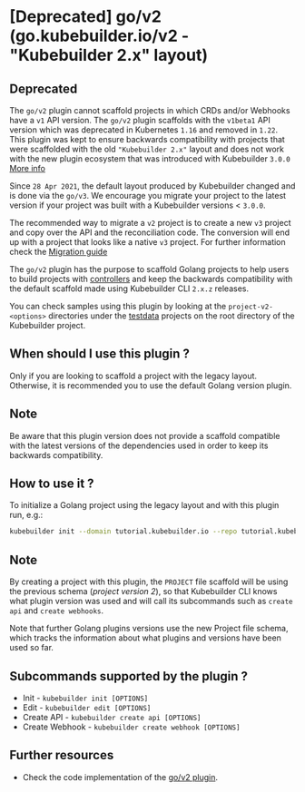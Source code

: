 # [Deprecated] go/v2 (go.kubebuilder.io/v2 - "Kubebuilder 2.x" layout)

<aside class="note warning">
<h1>Deprecated</h1>

The `go/v2` plugin cannot scaffold projects in which CRDs and/or Webhooks have a `v1` API version.
The `go/v2` plugin scaffolds with the `v1beta1` API version which was deprecated in Kubernetes `1.16` and removed in `1.22`.
This plugin was kept to ensure backwards compatibility with projects that were scaffolded with the old `"Kubebuilder 2.x"` layout and does not work with the new plugin ecosystem that was introduced with Kubebuilder `3.0.0` [More info](plugins.md)

Since `28 Apr 2021`, the default layout produced by Kubebuilder changed and is done via the `go/v3`.
We encourage you migrate your project to the latest version if your project was built with a Kubebuilder
versions < `3.0.0`.

The recommended way to migrate a `v2` project is to create a new `v3` project and copy over the API
and the reconciliation code. The conversion will end up with a project that looks like a native `v3` project.
For further information check the [Migration guide](../migration/legacy/manually_migration_guide_v2_v3.md)

</aside>

The `go/v2` plugin has the purpose to scaffold Golang projects to help users
to build projects with [controllers][controller-runtime] and keep the backwards compatibility
with the default scaffold made using Kubebuilder CLI `2.x.z` releases.

<aside class="note">

You can check samples using this plugin by looking at the `project-v2-<options>` directories under the [testdata][testdata] projects on the root directory of the Kubebuilder project.

</aside>

## When should I use this plugin ?

Only if you are looking to scaffold a project with the legacy layout. Otherwise, it is recommended you to use the default Golang version plugin.

<aside class="note warning">

<h1>Note</h1>

Be aware that this plugin version does not provide a scaffold compatible with the latest versions of the dependencies used in order to keep its backwards compatibility.

</aside>

## How to use it ?

To initialize a Golang project using the legacy layout and with this plugin run, e.g.:

```sh
kubebuilder init --domain tutorial.kubebuilder.io --repo tutorial.kubebuilder.io/project --plugins=go/v2
```
<aside class="note">

<h1>Note</h1>

By creating a project with this plugin, the `PROJECT` file scaffold will be using the previous
schema (_project version 2_), so that Kubebuilder CLI knows what plugin version was used and will
call its subcommands such as `create api` and `create webhooks`.

Note that further Golang plugins versions use the new Project file schema, which tracks the
information about what plugins and versions have been used so far.

</aside>

## Subcommands supported by the plugin ?

-  Init -  `kubebuilder init [OPTIONS]`
-  Edit -  `kubebuilder edit [OPTIONS]`
-  Create API -  `kubebuilder create api [OPTIONS]`
-  Create Webhook - `kubebuilder create webhook [OPTIONS]`

## Further resources

- Check the code implementation of the [go/v2 plugin][v2-plugin].

[controller-runtime]: https://github.com/kubernetes-sigs/controller-runtime
[testdata]: https://github.com/kubernetes-sigs/kubebuilder/tree/master/testdata
[v2-plugin]: https://github.com/kubernetes-sigs/kubebuilder/tree/master/pkg/plugins/golang/v2